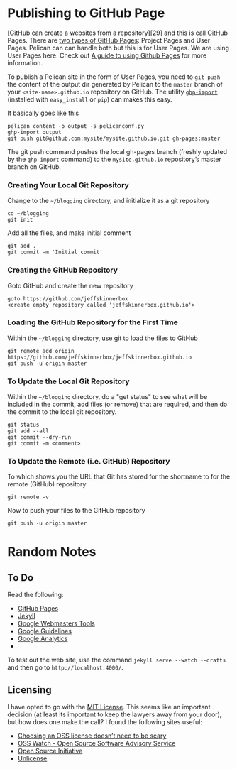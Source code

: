 # Publishing to GitHub Page
[GitHub can create a websites from a repository][29] and this is call GitHub Pages.
There are [two types of GitHub Pages][30]: Project Pages and User Pages.
Pelican can can handle both but this is for User Pages.
We are using User Pages here.
Check out [A guide to using Github Pages][33] for more information.

To publish a Pelican site in the form of User Pages,
you need to `git push` the content of the output dir generated by Pelican
to the `master` branch of your `<site-name>.github.io` repository on GitHub.
The utility [`ghp-import`][02] (installed with `easy_install` or `pip`) can makes this easy.

It basically goes like this

    pelican content -o output -s pelicanconf.py
    ghp-import output
    git push git@github.com:mysite/mysite.github.io.git gh-pages:master

The git push command pushes the local gh-pages branch
(freshly updated by the `ghp-import` command)
to the `mysite.github.io` repository’s master branch on GitHub.

### Creating Your Local Git Repository
Change to the `~/blogging` directory, and initialize it as a git repository
 
    cd ~/blogging
    git init
 
Add all the files, and make initial comment

    git add .
    git commit -m 'Initial commit'

### Creating the GitHub Repository
Goto GitHub and create the new repository

    goto https://github.com/jeffskinnerbox
    <create empty repository called 'jeffskinnerbox.github.io'>

### Loading the GitHub Repository for the First Time
Within the `~/blogging` directory, use git to load the files to GitHub
 
    git remote add origin https://github.com/jeffskinnerbox/jeffskinnerbox.github.io
    git push -u origin master

### To Update the Local Git Repository
Within the `~/blogging` directory, do a "get status" to see what will be included in the commit,
add files (or remove) that are required, and then do the commit to the local git repository.

    git status
    git add --all
    git commit --dry-run
    git commit -m <comment>

### To Update the Remote (i.e. GitHub) Repository
To which shows you the URL that Git has stored for the shortname to for
the remote (GitHub) repository:

    git remote -v

Now to push your files to the GitHub repository

    git push -u origin master





# Random Notes

## To Do
Read the following:

* [GitHub Pages](http://pages.github.com/)
* [Jekyll](http://jekyllrb.com/)
* [Google Webmasters Tools](https://www.google.com/webmasters/)
* [Google Guidelines](http://www.feedthebot.com/)
* [Google Analytics](http://www.google.com/intl/en/analytics/)
* []()

To test out the web site, use the command `jekyll serve --watch --drafts`
and then go to `http://localhost:4000/`.

## Licensing
I have opted to go with the [MIT License][01]. 
This seems like an important decision
(at least its important to keep the lawyers away from your door),
but how does one make the call?
I found the following sites useful:

* [Choosing an OSS license doesn’t need to be scary](http://choosealicense.com/)
* [OSS Watch - Open Source Software Advisory Service](http://oss-watch.ac.uk/apps/licdiff/)
* [Open Source Initiative](http://opensource.org/licenses)
* [Unlicense](http://unlicense.org/)



[01]:http://opensource.org/licenses/MIT
[02]:https://github.com/davisp/ghp-import
[03]:
[04]:
[05]:
[06]:
[07]:
[08]:
[09]:
[29]:http://pages.github.com/
[30]:https://help.github.com/articles/user-organization-and-project-pages
[33]:http://www.thinkful.com/learn/a-guide-to-using-github-pages/

